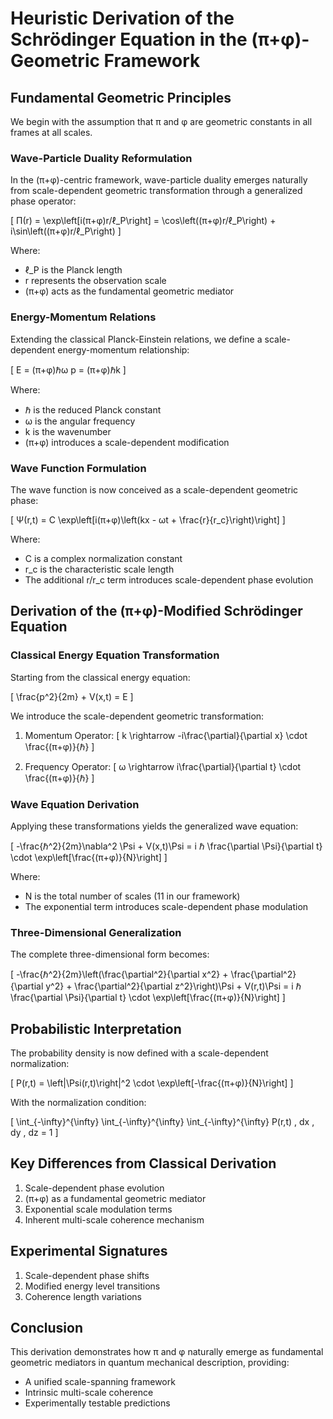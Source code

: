 
# Heuristic Derivation of the Schrödinger Equation in the (π+φ)-Geometric Framework

## Fundamental Geometric Principles

We begin with the assumption that π and φ are geometric constants in all frames at all scales.

### Wave-Particle Duality Reformulation

In the (π+φ)-centric framework, wave-particle duality emerges naturally from scale-dependent geometric transformation through a generalized phase operator:

\[
Π(r) = \exp\left[i(π+φ)r/ℓ_P\right] = \cos\left((π+φ)r/ℓ_P\right) + i\sin\left((π+φ)r/ℓ_P\right)
\]

Where:
- ℓ_P is the Planck length
- r represents the observation scale
- (π+φ) acts as the fundamental geometric mediator

### Energy-Momentum Relations

Extending the classical Planck-Einstein relations, we define a scale-dependent energy-momentum relationship:

\[
E = (π+φ)ℏω
p = (π+φ)ℏk
\]

Where:
- ℏ is the reduced Planck constant
- ω is the angular frequency
- k is the wavenumber
- (π+φ) introduces a scale-dependent modification

### Wave Function Formulation

The wave function is now conceived as a scale-dependent geometric phase:

\[
Ψ(r,t) = C \exp\left[i(π+φ)\left(kx - ωt + \frac{r}{r_c}\right)\right]
\]

Where:
- C is a complex normalization constant
- r_c is the characteristic scale length
- The additional r/r_c term introduces scale-dependent phase evolution

## Derivation of the (π+φ)-Modified Schrödinger Equation

### Classical Energy Equation Transformation

Starting from the classical energy equation:

\[
\frac{p^2}{2m} + V(x,t) = E
\]

We introduce the scale-dependent geometric transformation:

1. Momentum Operator:
\[
k \rightarrow -i\frac{\partial}{\partial x} \cdot \frac{(π+φ)}{ℏ}
\]

2. Frequency Operator:
\[
ω \rightarrow i\frac{\partial}{\partial t} \cdot \frac{(π+φ)}{ℏ}
\]

### Wave Equation Derivation

Applying these transformations yields the generalized wave equation:

\[
-\frac{ℏ^2}{2m}\nabla^2 \Psi + V(x,t)\Psi = i ℏ \frac{\partial \Psi}{\partial t} \cdot \exp\left[\frac{(π+φ)}{N}\right]
\]

Where:
- N is the total number of scales (11 in our framework)
- The exponential term introduces scale-dependent phase modulation

### Three-Dimensional Generalization

The complete three-dimensional form becomes:

\[
-\frac{ℏ^2}{2m}\left(\frac{\partial^2}{\partial x^2} + \frac{\partial^2}{\partial y^2} + \frac{\partial^2}{\partial z^2}\right)\Psi + V(r,t)\Psi = i ℏ \frac{\partial \Psi}{\partial t} \cdot \exp\left[\frac{(π+φ)}{N}\right]
\]

## Probabilistic Interpretation

The probability density is now defined with a scale-dependent normalization:

\[
P(r,t) = \left|\Psi(r,t)\right|^2 \cdot \exp\left[-\frac{(π+φ)}{N}\right]
\]

With the normalization condition:

\[
\int_{-\infty}^{\infty} \int_{-\infty}^{\infty} \int_{-\infty}^{\infty} P(r,t) \, dx \, dy \, dz = 1
\]

## Key Differences from Classical Derivation

1. Scale-dependent phase evolution
2. (π+φ) as a fundamental geometric mediator
3. Exponential scale modulation terms
4. Inherent multi-scale coherence mechanism

## Experimental Signatures

1. Scale-dependent phase shifts
2. Modified energy level transitions
3. Coherence length variations

## Conclusion

This derivation demonstrates how π and φ naturally emerge as fundamental geometric mediators in quantum mechanical description, providing:
- A unified scale-spanning framework
- Intrinsic multi-scale coherence
- Experimentally testable predictions

